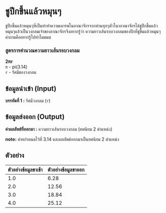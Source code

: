 # ชูปีกขึ้นแล้วหมุนๆ

ชูปีกขึ้นแล้วหมุนๆที่เป็นท่าทำความเคารพในอาณาจักรจากห่านทุกๆตัวในาอาณาจักรได้ชูปีกขึ้นแล้วหมุนๆแล้วเป็นวงกลมเจ้าของอาณาจักรจึงอยากรู้ว่า ความยาวเส้นรอบวงกลมของปีกที่ชูขึ้นแล้วหมุนๆ คำถามคืออยากรู้ไปทำไมมมม

### สูตรการคำนวณความยาวเส้นรอบวงกลม
**2πr** <br>
`π` - pi(3.14) <br>
`r` - รัศมีของวงกลม

## ข้อมูลนำเข้า (Input) 
**บรรทัดที่ 1 :** รัศมีวงกลม (`r`) 

## ข้อมูลส่งออก (Output)
**ค่าผลลัพธ์ที่ออกมา :** ความยาวเส้นรอบวงกลม (ทศนิยม 2 ตำแหน่ง)

**note:** ค่า`π`กำหนดไว้ที่ 3.14 และผลลัพธ์ออกมาเป็นทศนิยม 2 ตำแหน่ง

## ตัวอย่าง
|**ตัวอย่างข้อมูลขาเข้า**|**ตัวอย่างข้อมูลขาออก**|
|-----------------------|-----------------------|
|1.0                    |6.28                   |
|2.0                    |12.56                  |
|3.0                    |18.84                  |
|4.0                    |25.12                  |